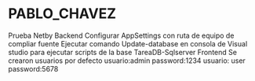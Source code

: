 # PABLO_CHAVEZ
Prueba Netby
Backend
    Configurar AppSettings con ruta de equipo de compliar fuente
    Ejecutar comando Update-database en consola de Visual studio para ejecutar scripts de la base TareaDB-Sqlserver
Frontend
    Se crearon usuarios por defecto
        usuario:admin password:1234
        usuario: user password:5678
        